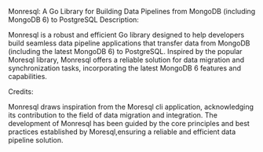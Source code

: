 Monresql: A Go Library for Building Data Pipelines from MongoDB (including MongoDB 6) to PostgreSQL
Description:

Monresql is a robust and efficient Go library designed to help developers build seamless data pipeline applications that transfer data from MongoDB
(including the latest MongoDB 6) to PostgreSQL. Inspired by the popular Moresql library,
Monresql offers a reliable solution for data migration and synchronization tasks, incorporating the latest MongoDB 6 features and capabilities.

Credits:

Monresql draws inspiration from the Moresql cli application, acknowledging its contribution to the field of data migration and integration.
The development of Monresql has been guided by the core principles and best practices established by Moresql,ensuring a reliable and efficient data pipeline solution.
